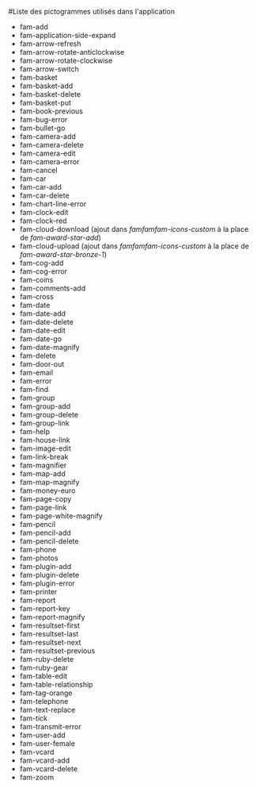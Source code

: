 #Liste des pictogrammes utilisés dans l'application

* fam-add
* fam-application-side-expand
* fam-arrow-refresh
* fam-arrow-rotate-anticlockwise
* fam-arrow-rotate-clockwise
* fam-arrow-switch
* fam-basket
* fam-basket-add
* fam-basket-delete
* fam-basket-put
* fam-book-previous
* fam-bug-error
* fam-bullet-go
* fam-camera-add
* fam-camera-delete
* fam-camera-edit
* fam-camera-error
* fam-cancel
* fam-car
* fam-car-add
* fam-car-delete
* fam-chart-line-error
* fam-clock-edit
* fam-clock-red
* fam-cloud-download (ajout dans _famfamfam-icons-custom_ à la place de _fam-award-star-add_)
* fam-cloud-upload (ajout dans _famfamfam-icons-custom_ à la place de _fam-award-star-bronze-1_)
* fam-cog-add
* fam-cog-error
* fam-coins
* fam-comments-add
* fam-cross
* fam-date
* fam-date-add
* fam-date-delete
* fam-date-edit
* fam-date-go
* fam-date-magnify
* fam-delete
* fam-door-out
* fam-email
* fam-error
* fam-find
* fam-group
* fam-group-add
* fam-group-delete
* fam-group-link
* fam-help
* fam-house-link
* fam-image-edit
* fam-link-break
* fam-magnifier
* fam-map-add
* fam-map-magnify
* fam-money-euro
* fam-page-copy
* fam-page-link
* fam-page-white-magnify
* fam-pencil
* fam-pencil-add
* fam-pencil-delete
* fam-phone
* fam-photos
* fam-plugin-add
* fam-plugin-delete
* fam-plugin-error
* fam-printer
* fam-report
* fam-report-key
* fam-report-magnify
* fam-resultset-first
* fam-resultset-last
* fam-resultset-next
* fam-resultset-previous
* fam-ruby-delete
* fam-ruby-gear
* fam-table-edit
* fam-table-relationship
* fam-tag-orange
* fam-telephone
* fam-text-replace
* fam-tick
* fam-transmit-error
* fam-user-add
* fam-user-female
* fam-vcard
* fam-vcard-add
* fam-vcard-delete
* fam-zoom